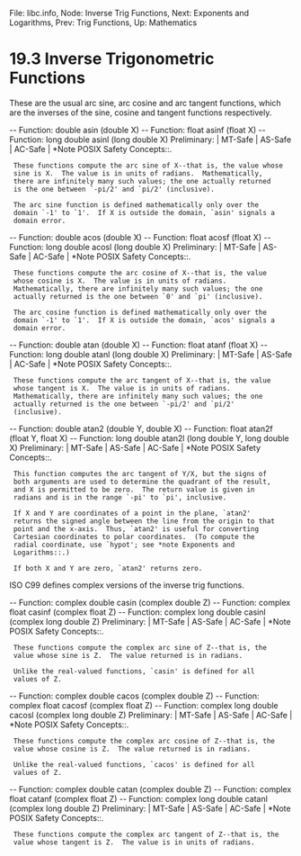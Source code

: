 File: libc.info,  Node: Inverse Trig Functions,  Next: Exponents and Logarithms,  Prev: Trig Functions,  Up: Mathematics

19.3 Inverse Trigonometric Functions
====================================

These are the usual arc sine, arc cosine and arc tangent functions,
which are the inverses of the sine, cosine and tangent functions
respectively.

 -- Function: double asin (double X)
 -- Function: float asinf (float X)
 -- Function: long double asinl (long double X)
     Preliminary: | MT-Safe | AS-Safe | AC-Safe | *Note POSIX Safety
     Concepts::.

     These functions compute the arc sine of X--that is, the value whose
     sine is X.  The value is in units of radians.  Mathematically,
     there are infinitely many such values; the one actually returned
     is the one between `-pi/2' and `pi/2' (inclusive).

     The arc sine function is defined mathematically only over the
     domain `-1' to `1'.  If X is outside the domain, `asin' signals a
     domain error.

 -- Function: double acos (double X)
 -- Function: float acosf (float X)
 -- Function: long double acosl (long double X)
     Preliminary: | MT-Safe | AS-Safe | AC-Safe | *Note POSIX Safety
     Concepts::.

     These functions compute the arc cosine of X--that is, the value
     whose cosine is X.  The value is in units of radians.
     Mathematically, there are infinitely many such values; the one
     actually returned is the one between `0' and `pi' (inclusive).

     The arc cosine function is defined mathematically only over the
     domain `-1' to `1'.  If X is outside the domain, `acos' signals a
     domain error.

 -- Function: double atan (double X)
 -- Function: float atanf (float X)
 -- Function: long double atanl (long double X)
     Preliminary: | MT-Safe | AS-Safe | AC-Safe | *Note POSIX Safety
     Concepts::.

     These functions compute the arc tangent of X--that is, the value
     whose tangent is X.  The value is in units of radians.
     Mathematically, there are infinitely many such values; the one
     actually returned is the one between `-pi/2' and `pi/2'
     (inclusive).

 -- Function: double atan2 (double Y, double X)
 -- Function: float atan2f (float Y, float X)
 -- Function: long double atan2l (long double Y, long double X)
     Preliminary: | MT-Safe | AS-Safe | AC-Safe | *Note POSIX Safety
     Concepts::.

     This function computes the arc tangent of Y/X, but the signs of
     both arguments are used to determine the quadrant of the result,
     and X is permitted to be zero.  The return value is given in
     radians and is in the range `-pi' to `pi', inclusive.

     If X and Y are coordinates of a point in the plane, `atan2'
     returns the signed angle between the line from the origin to that
     point and the x-axis.  Thus, `atan2' is useful for converting
     Cartesian coordinates to polar coordinates.  (To compute the
     radial coordinate, use `hypot'; see *note Exponents and
     Logarithms::.)

     If both X and Y are zero, `atan2' returns zero.

   ISO C99 defines complex versions of the inverse trig functions.

 -- Function: complex double casin (complex double Z)
 -- Function: complex float casinf (complex float Z)
 -- Function: complex long double casinl (complex long double Z)
     Preliminary: | MT-Safe | AS-Safe | AC-Safe | *Note POSIX Safety
     Concepts::.

     These functions compute the complex arc sine of Z--that is, the
     value whose sine is Z.  The value returned is in radians.

     Unlike the real-valued functions, `casin' is defined for all
     values of Z.

 -- Function: complex double cacos (complex double Z)
 -- Function: complex float cacosf (complex float Z)
 -- Function: complex long double cacosl (complex long double Z)
     Preliminary: | MT-Safe | AS-Safe | AC-Safe | *Note POSIX Safety
     Concepts::.

     These functions compute the complex arc cosine of Z--that is, the
     value whose cosine is Z.  The value returned is in radians.

     Unlike the real-valued functions, `cacos' is defined for all
     values of Z.

 -- Function: complex double catan (complex double Z)
 -- Function: complex float catanf (complex float Z)
 -- Function: complex long double catanl (complex long double Z)
     Preliminary: | MT-Safe | AS-Safe | AC-Safe | *Note POSIX Safety
     Concepts::.

     These functions compute the complex arc tangent of Z--that is, the
     value whose tangent is Z.  The value is in units of radians.

